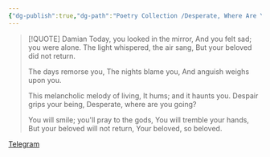 ```yaml
---
{"dg-publish":true,"dg-path":"Poetry Collection /Desperate, Where Are You Going.md","permalink":"/poetry-collection/desperate-where-are-you-going/","tags":["Poetries"]}
---
```


> [!QUOTE] Damian
> Today, you looked in the mirror,
> And you felt sad; you were alone.
> The light whispered, the air sang,
> But your beloved did not return.
> 
> The days remorse you,
> The nights blame you,
> And anguish weighs upon you.
> 
> This melancholic melody of living,
> It hums; and it haunts you.
> Despair grips your being,
> Desperate, where are you going?
> 
> You will smile; you'll pray to the gods,
> You will tremble your hands, 
> But your beloved will not return,
> Your beloved, so beloved.



[Telegram](https://t.me/psycherelics/266)

